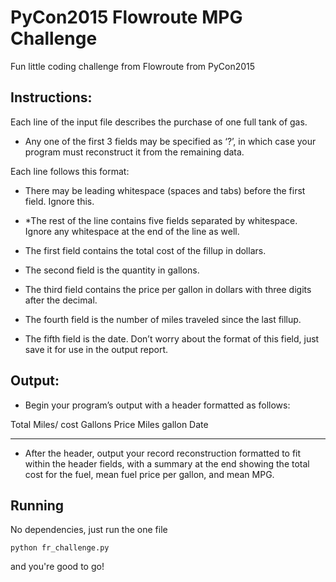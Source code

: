 # PyCon2015 Flowroute MPG Challenge

Fun little coding challenge from Flowroute from PyCon2015

## Instructions:

Each line of the input file describes the purchase of one full tank of gas.

* Any one of the first 3 fields may be specified as ‘?’, in which case your program must reconstruct it from the remaining data.

Each line follows this format:

* There may be leading whitespace (spaces and tabs) before the first field. Ignore this.

* *The rest of the line contains five fields separated by whitespace. Ignore any whitespace at the end of the line as well.

* The first field contains the total cost of the fillup in dollars.

* The second field is the quantity in gallons.

* The third field contains the price per gallon in dollars with three digits after the decimal.

* The fourth field is the number of miles traveled since the last fillup.

* The fifth field is the date. Don’t worry about the format of this field, just save it for use in the output report.


## Output:

* Begin your program’s output with a header formatted as follows:

 Total                                 Miles/
  cost    Gallons    Price    Miles    gallon    Date
------    -------    -----    -----    ------    ----

* After the header, output your record reconstruction formatted to fit within the header fields, with a summary at the end showing the total cost for the fuel, mean fuel price per gallon, and mean MPG.

## Running

No dependencies, just run the one file

    python fr_challenge.py

and you're good to go!
